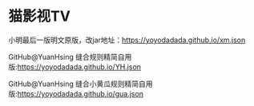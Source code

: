 # 猫影视TV

小明最后一版明文原版，改jar地址：https://yoyodadada.github.io/xm.json

GitHub@YuanHsing 缝合规则精简自用版:https://yoyodadada.github.io/YH.json

GitHub@YuanHsing 缝合小黄瓜规则精简自用版:https://yoyodadada.github.io/gua.json
